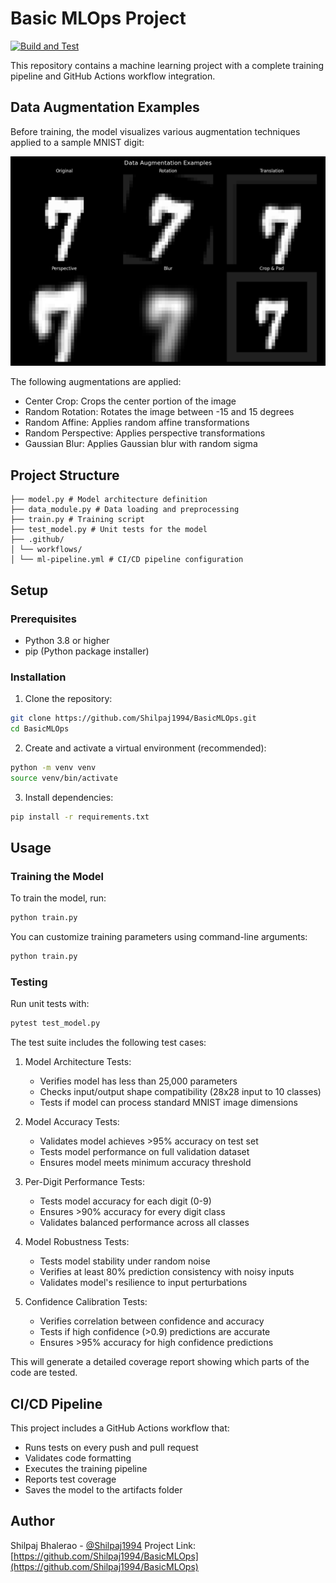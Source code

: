 # Basic MLOps Project

[![Build and Test](https://github.com/Shilpaj1994/BasicMLOps/actions/workflows/build_and_test.yml/badge.svg)](https://github.com/Shilpaj1994/BasicMLOps/actions/workflows/build_and_test.yml)

This repository contains a machine learning project with a complete training pipeline and GitHub Actions workflow integration.

## Data Augmentation Examples

Before training, the model visualizes various augmentation techniques applied to a sample MNIST digit:

![Data Augmentation Examples](visualizations/augmentations.png)

The following augmentations are applied:
- Center Crop: Crops the center portion of the image
- Random Rotation: Rotates the image between -15 and 15 degrees
- Random Affine: Applies random affine transformations
- Random Perspective: Applies perspective transformations
- Gaussian Blur: Applies Gaussian blur with random sigma

## Project Structure

```
├── model.py # Model architecture definition
├── data_module.py # Data loading and preprocessing
├── train.py # Training script
├── test_model.py # Unit tests for the model
├── .github/
│ └── workflows/
│ └── ml-pipeline.yml # CI/CD pipeline configuration
```

## Setup

### Prerequisites
- Python 3.8 or higher
- pip (Python package installer)

### Installation

1. Clone the repository:
```bash
git clone https://github.com/Shilpaj1994/BasicMLOps.git
cd BasicMLOps
```

2. Create and activate a virtual environment (recommended):
```bash
python -m venv venv
source venv/bin/activate
```

3. Install dependencies:
```bash
pip install -r requirements.txt
```

## Usage

### Training the Model

To train the model, run:
```bash
python train.py
```

You can customize training parameters using command-line arguments:
```bash
python train.py
```

### Testing

Run unit tests with:
```bash
pytest test_model.py
```

The test suite includes the following test cases:

1. Model Architecture Tests:
   - Verifies model has less than 25,000 parameters
   - Checks input/output shape compatibility (28x28 input to 10 classes)
   - Tests if model can process standard MNIST image dimensions

2. Model Accuracy Tests:
   - Validates model achieves >95% accuracy on test set
   - Tests model performance on full validation dataset
   - Ensures model meets minimum accuracy threshold

3. Per-Digit Performance Tests:
   - Tests model accuracy for each digit (0-9)
   - Ensures >90% accuracy for every digit class
   - Validates balanced performance across all classes

4. Model Robustness Tests:
   - Tests model stability under random noise
   - Verifies at least 80% prediction consistency with noisy inputs
   - Validates model's resilience to input perturbations

5. Confidence Calibration Tests:
   - Verifies correlation between confidence and accuracy
   - Tests if high confidence (>0.9) predictions are accurate
   - Ensures >95% accuracy for high confidence predictions

This will generate a detailed coverage report showing which parts of the code are tested.

## CI/CD Pipeline

This project includes a GitHub Actions workflow that:
- Runs tests on every push and pull request
- Validates code formatting
- Executes the training pipeline
- Reports test coverage
- Saves the model to the artifacts folder


## Author

Shilpaj Bhalerao - [@Shilpaj1994](https://github.com/Shilpaj1994)
Project Link: [https://github.com/Shilpaj1994/BasicMLOps](https://github.com/Shilpaj1994/BasicMLOps)